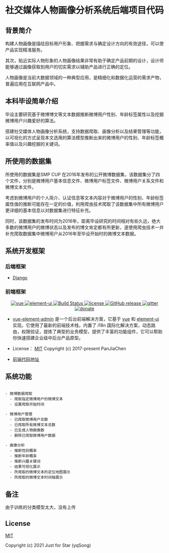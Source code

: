 <h1 align="center">
社交媒体人物画像分析系统后端项目代码
</h1>

## 背景简介
构建人物画像是描绘目标用户形象、把握需求与确定设计方向的有效途径，可以使产品实现精准服务。

其次，贴近实际人物形象的人物画像结果非常有助于确定产品前期的设计，设计师能够通过画像获取到用户的切实需求以辅助产品进行正确的定位。

人物画像是当前大数据领域的一种典型应用，是精细化和数据化运营的需求产物，普遍应用在互联网产品中。

## 本科毕设简单介绍
毕设主要研究基于微博博文等文本数据推断微博用户性别、年龄标签属性以及挖掘微博用户兴趣爱好的算法。

搭建社交媒体人物画像分析系统，支持数据爬取、画像分析以及结果管理等功能，以可视化的方式呈现本文选用的算法模型推断出来的微博用户的性别、年龄标签概率值以及兴趣挖掘的关键词。

## 所使用的数据集
所使用的数据集是SMP CUP 在2016年发布的公开微博数据集，该数据集分了四个文件，分别是微博用户基本信息文件、微博用户标签文件、微博用户关系文件和微博文本文件。

考虑到微博用户的个人简介、认证信息等文本内容对于微博用户的性别、年龄标签属性值的推断可能存在一定的价值，利用爬虫技术爬取了该数据集中所有微博用户更详细的基本信息以对数据集进行特征补充。

同时，该数据集的发布时间为2016年，距离毕设研究的时间相对有些久远，绝大多数的微博用户的微博状态以及发布的博文肯定都有所更新，遂使用爬虫技术一并补充爬取数据集中微博用户从2016年至毕设开始时的微博文本数据。

## 系统开发框架
### 后端框架
- [Django](https://www.djangoproject.com/)


### 前端框架
<p align="center">
  <a href="https://github.com/vuejs/vue">
    <img src="https://img.shields.io/badge/vue-2.6.10-brightgreen.svg" alt="vue">
  </a>
  <a href="https://github.com/ElemeFE/element">
    <img src="https://img.shields.io/badge/element--ui-2.7.0-brightgreen.svg" alt="element-ui">
  </a>
  <a href="https://travis-ci.org/PanJiaChen/vue-element-admin" rel="nofollow">
    <img src="https://travis-ci.org/PanJiaChen/vue-element-admin.svg?branch=master" alt="Build Status">
  </a>
  <a href="https://github.com/PanJiaChen/vue-element-admin/blob/master/LICENSE">
    <img src="https://img.shields.io/github/license/mashape/apistatus.svg" alt="license">
  </a>
  <a href="https://github.com/PanJiaChen/vue-element-admin/releases">
    <img src="https://img.shields.io/github/release/PanJiaChen/vue-element-admin.svg" alt="GitHub release">
  </a>
  <a href="https://gitter.im/vue-element-admin/discuss">
    <img src="https://badges.gitter.im/Join%20Chat.svg" alt="gitter">
  </a>
  <a href="https://panjiachen.github.io/vue-element-admin-site/donate">
    <img src="https://img.shields.io/badge/%24-donate-ff69b4.svg" alt="donate">
  </a>
</p>

- [vue-element-admin](https://panjiachen.github.io/vue-element-admin) 是一个后台前端解决方案，它基于 [vue](https://github.com/vuejs/vue) 和 [element-ui](https://element.eleme.io/#/zh-CN/component/installation) 实现。它使用了最新的前端技术栈，内置了 i18n 国际化解决方案，动态路由，权限验证，提炼了典型的业务模型，提供了丰富的功能组件，它可以帮助你快速搭建企业级中后台产品原型。

- License： [MIT](https://github.com/PanJiaChen/vue-element-admin/blob/master/LICENSE)
Copyright (c) 2017-present PanJiaChen

- [前端代码地址](https://github.com/SongYuQiu/Social-Network-Portrait-Analysis-System)


## 系统功能

```

- 微博数据爬取
  - 爬取指定微博用户的微博文本
  - 设置爬取开始时间

- 微博用户管理
  - 已爬取微博用户总数
  - 已爬取所有微博文本总数
  - 已生成人物画像数
  - 删除已爬取微博用户数据

- 画像分析
  - 推断性别概率
  - 推断年龄概率
  - 推断兴趣关键词
  - 结果可视化展示
  - 所爬取的微博文本的定位地图展示
  - 所爬取的微博文本时间轴展示

```

## 备注
由于训练的分类模型太大，没有上传


## License
[MIT](https://github.com/SongYuQiu/Social-Network-Portrait-Analysis-System-BackCode/blob/master/LICENSE)

Copyright (c) 2021 Just for Star (yqSong)
